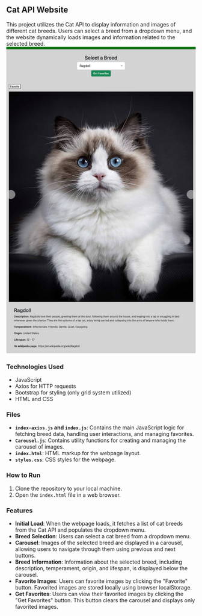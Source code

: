 ## Cat API Website

This project utilizes the Cat API to display information and images of different cat breeds. Users can select a breed from a dropdown menu, and the website dynamically loads images and information related to the selected breed.
![screenshot.png](./screenshot.png)

### Technologies Used
- JavaScript
- Axios for HTTP requests
- Bootstrap for styling (only grid system utilized)
- HTML and CSS

### Files
- **```index-axios.js``` and ```index.js```**: Contains the main JavaScript logic for fetching breed data, handling user interactions, and managing favorites.
- **```Carousel.js```**: Contains utility functions for creating and managing the carousel of images.
- **```index.html```**: HTML markup for the webpage layout.
- **```styles.css```**: CSS styles for the webpage.

### How to Run
1. Clone the repository to your local machine.
2. Open the `index.html` file in a web browser.

### Features
- **Initial Load**: When the webpage loads, it fetches a list of cat breeds from the Cat API and populates the dropdown menu.
- **Breed Selection**: Users can select a cat breed from a dropdown menu.
- **Carousel**: Images of the selected breed are displayed in a carousel, allowing users to navigate through them using previous and next buttons.
- **Breed Information**: Information about the selected breed, including description, temperament, origin, and lifespan, is displayed below the carousel.
- **Favorite Images**: Users can favorite images by clicking the "Favorite" button. Favorited images are stored locally using browser localStorage.
- **Get Favorites**: Users can view their favorited images by clicking the "Get Favorites" button. This button clears the carousel and displays only favorited images.

